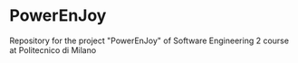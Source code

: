 # PowerEnJoy
Repository for the project "PowerEnJoy" of Software Engineering 2 course at Politecnico di Milano
